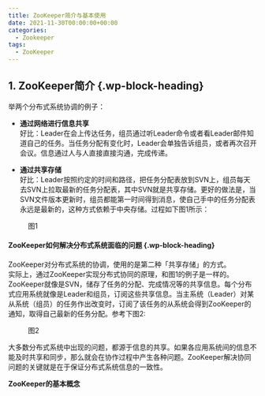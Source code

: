 ```yaml
---
title: ZooKeeper简介与基本使用
date: 2021-11-30T00:00:00+00:00
categories:
  - Zookeeper
tags:
  - ZooKeeper
---
```

## **1. ZooKeeper简介** {.wp-block-heading}

举两个分布式系统协调的例子：

  * **通过网络进行信息共享**  
    好比：Leader在会上传达任务，组员通过听Leader命令或者看Leader邮件知道自己的任务。当任务分配有变化时，Leader会单独告诉组员，或者再次召开会议。信息通过人与人直接直接沟通，完成传递。

  * **通过共享存储**  
    好比：Leader按照约定的时间和路径，把任务分配表放到SVN上，组员每天去SVN上拉取最新的任务分配表，其中SVN就是共享存储。更好的做法是，当SVN文件版本更新时，组员都能第一时间得到消息，使自己手中的任务分配表永远是最新的，这种方式依赖于中央存储。过程如下图1所示：

<div class="wp-block-image">
  <figure class="aligncenter"><img decoding="async" src="http://roliu.work/wp-content/uploads/2020/12/共享存储-1-1024x911.png" alt="" class="wp-image-733" /><figcaption>图1</figcaption></figure>
</div>

#### **ZooKeeper如何解决分布式系统面临的问题** {.wp-block-heading}

ZooKeeper对分布式系统的协调，使用的是第二种「共享存储」的方式。  
实际上，通过ZooKeeper实现分布式协同的原理，和图1的例子是一样的。ZooKeeper就像是SVN，储存了任务的分配、完成情况等的共享信息。每个分布式应用系统就像是Leader和组员，订阅这些共享信息。当主系统（Leader）对某从系统（组员）的任务作出改变时，订阅了该任务的从系统会得到ZooKeeper的通知，取得自己最新的任务分配。参考下图2:

<div class="wp-block-image">
  <figure class="aligncenter"><img decoding="async" src="http://roliu.work/?attachment_id=734" alt="" /><figcaption>图2</figcaption></figure>
</div>

大多数分布式系统中出现的问题，都源于信息的共享。如果各应用系统间的信息不能及时共享和同步，那么就会在协作过程中产生各种问题。ZooKeeper解决协同问题的关键就是在于保证分布式系统信息的一致性。

**ZooKeeper的基本概念**